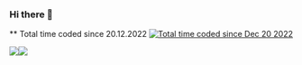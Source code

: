 ### Hi there 👋
** Total time coded since 20.12.2022
<a href="https://wakatime.com/@f285e0a1-9f37-43f1-a746-0db3cb934ce7"><img src="https://wakatime.com/badge/user/f285e0a1-9f37-43f1-a746-0db3cb934ce7.svg" alt="Total time coded since Dec 20 2022" /></a>

<a href="https://wakatime.com"><img src="https://wakatime.com/share/@f285e0a1-9f37-43f1-a746-0db3cb934ce7/14ca5839-8568-4391-b31c-e3df1d5ed124.png" /></a><img src="https://wakatime.com/share/@f285e0a1-9f37-43f1-a746-0db3cb934ce7/689be3f5-7066-4c73-954b-8d294b06fc51.png" /></a>


<!--
**KostovRookie/KostovRookie** is a ✨ _special_ ✨ repository because its `README.md` (this file) appears on your GitHub profile.

Here are some ideas to get you started:

- 🔭 I’m currently working on ...
- 🌱 I’m currently learning ...
- 👯 I’m looking to collaborate on ...
- 🤔 I’m looking for help with ...
- 💬 Ask me about ...
- 📫 How to reach me: ...
- 😄 Pronouns: ...
- ⚡ Fun fact: ...
-->
